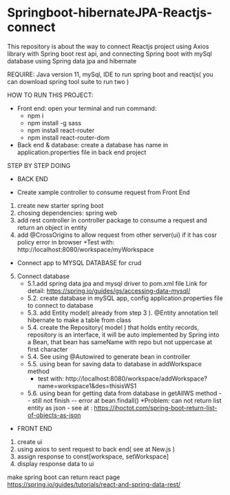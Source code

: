 # Springboot-hibernateJPA-Reactjs-connect
This repository is about the way to connect Reactjs project using Axios library with Spring boot rest api, and connecting Spring boot with mySql database using Spring data jpa and hibernate

REQUIRE: Java version 11, mySql, IDE to run spring boot and reactjs( you can download spring tool suite to run two )

HOW TO RUN THIS PROJECT:
 - Front end: open your terminal and run command: 
      + npm i
      + npm install -g sass
      + npm install react-router
      + npm install react-router-dom
 - Back end & database: create a database has name in application.properties file in back end project

STEP BY STEP DOING
- BACK END
 + Create xample controller to consume request from Front End
1. create new starter spring boot
2. chosing dependencies: spring web
3. add rest controller in controller package to consume a request and return an object in entity
4. add @CrossOrigins to allow request from other server(ui) if it has cosr policy error in browser
    +Test with: http://localhost:8080/workspace/myWorkspace
 + Connect app to MYSQL DATABASE for crud
5. Connect database
   + 5.1.add spring data jpa and mysql driver to pom.xml file
   Link for detail: https://spring.io/guides/gs/accessing-data-mysql/
   + 5.2. create database in mySQL app, config application.properties file to connect to database
   + 5.3. add Entity model( already from step 3 ). @Entity annotation tell hibernate to make a table from class
   + 5.4. create the Repository( model ) that holds entity records, repository is an interface, it will be auto implemented by Spring into a Bean, that bean has sameName with repo but not
uppercase at first character
   + 5.4. See using @Autowired to generate bean in controller
   + 5.5. using bean for saving data to database in addWorkspace method
      + test with: http://localhost:8080/workspace/addWorkspace?name=workspace1&des=thisisWS1
   + 5.6. using bean for getting data from database in getAllWS method -- still not finish -- error at bean.findall()
     *Problem: can not return list entity as json - see at : https://ihoctot.com/spring-boot-return-list-of-objects-as-json 
- FRONT END
1. create ui
2. using axios to sent request to back end( see at New.js )
3. assign response to const[workspace, setWorkspace]
4. display response data to ui 

make spring boot can return react page
https://spring.io/guides/tutorials/react-and-spring-data-rest/

